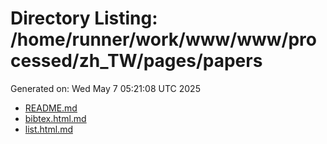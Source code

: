 # Directory Listing: /home/runner/work/www/www/processed/zh_TW/pages/papers
Generated on: Wed May  7 05:21:08 UTC 2025

- [README.md](README.md)
- [bibtex.html.md](bibtex.html.md)
- [list.html.md](list.html.md)
